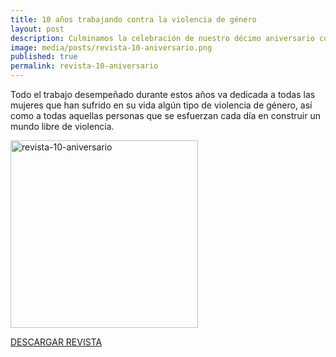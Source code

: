 ```yaml
---
title: 10 años trabajando contra la violencia de género
layout: post
description: Culminamos la celebración de nuestro décimo aniversario con la edición de una revista en la que se recogen diferentes testimonio sobre el impacto del programa en profesionales y personas beneficiarias.
image: media/posts/revista-10-aniversario.png
published: true
permalink: revista-10-aniversario
---
```


Todo el trabajo desempeñado durante estos años va dedicada a todas las mujeres que han sufrido en su vida algún tipo de violencia de género, así como a todas aquellas personas que se esfuerzan cada día en construir un mundo libre de violencia.

<div class="marginTop-xl marginBottom-xl textAlign-center">
  <p class="textAlign-center"><img width="300" src="{{site.baseurl}}/media/posts/revista-10-aniversario.png" alt="revista-10-aniversario" /></p>
  <a href="/media/docs/programa-contexto-10-aniversario.pdf" class="Button Button--primary Button--lg fontSize-md" download>
    DESCARGAR REVISTA
  </a>
</div>
